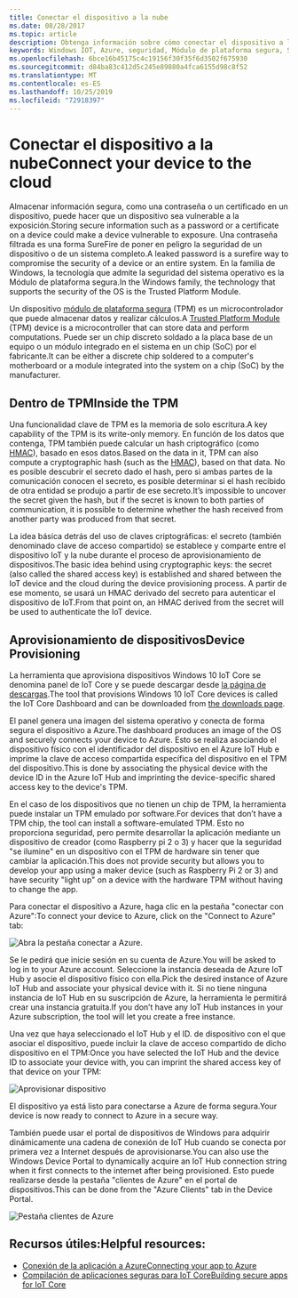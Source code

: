 ```yaml
---
title: Conectar el dispositivo a la nube
ms.date: 08/28/2017
ms.topic: article
description: Obtenga información sobre cómo conectar el dispositivo a la nube.
keywords: Windows IOT, Azure, seguridad, Módulo de plataforma segura, SoC
ms.openlocfilehash: 6bce16b45175c4c19156f30f35f6d3502f675930
ms.sourcegitcommit: d84ba83c412d5c245e89880a4fca6155d98c8f52
ms.translationtype: MT
ms.contentlocale: es-ES
ms.lasthandoff: 10/25/2019
ms.locfileid: "72918397"
---
```

# <a name="connect-your-device-to-the-cloud"></a><span data-ttu-id="b10d5-104">Conectar el dispositivo a la nube</span><span class="sxs-lookup"><span data-stu-id="b10d5-104">Connect your device to the cloud</span></span>

<span data-ttu-id="b10d5-105">Almacenar información segura, como una contraseña o un certificado en un dispositivo, puede hacer que un dispositivo sea vulnerable a la exposición.</span><span class="sxs-lookup"><span data-stu-id="b10d5-105">Storing secure information such as a password or a certificate on a device could make a device vulnerable to exposure.</span></span> <span data-ttu-id="b10d5-106">Una contraseña filtrada es una forma SureFire de poner en peligro la seguridad de un dispositivo o de un sistema completo.</span><span class="sxs-lookup"><span data-stu-id="b10d5-106">A leaked password is a surefire way to compromise the security of a device or an entire system.</span></span> <span data-ttu-id="b10d5-107">En la familia de Windows, la tecnología que admite la seguridad del sistema operativo es la Módulo de plataforma segura.</span><span class="sxs-lookup"><span data-stu-id="b10d5-107">In the Windows family, the technology that supports the security of the OS is the Trusted Platform Module.</span></span>

<span data-ttu-id="b10d5-108">Un dispositivo [módulo de plataforma segura](https://en.wikipedia.org/wiki/Trusted_Platform_Module) (TPM) es un microcontrolador que puede almacenar datos y realizar cálculos.</span><span class="sxs-lookup"><span data-stu-id="b10d5-108">A [Trusted Platform Module](https://en.wikipedia.org/wiki/Trusted_Platform_Module) (TPM) device is a microcontroller that can store data and perform computations.</span></span> <span data-ttu-id="b10d5-109">Puede ser un chip discreto soldado a la placa base de un equipo o un módulo integrado en el sistema en un chip (SoC) por el fabricante.</span><span class="sxs-lookup"><span data-stu-id="b10d5-109">It can be either a discrete chip soldered to a computer's motherboard or a module integrated into the system on a chip (SoC) by the manufacturer.</span></span> 

## <a name="inside-the-tpm"></a><span data-ttu-id="b10d5-110">Dentro de TPM</span><span class="sxs-lookup"><span data-stu-id="b10d5-110">Inside the TPM</span></span> 

<span data-ttu-id="b10d5-111">Una funcionalidad clave de TPM es la memoria de solo escritura.</span><span class="sxs-lookup"><span data-stu-id="b10d5-111">A key capability of the TPM is its write-only memory.</span></span> <span data-ttu-id="b10d5-112">En función de los datos que contenga, TPM también puede calcular un hash criptográfico (como [HMAC](https://en.wikipedia.org/wiki/Hash-based_message_authentication_code)), basado en esos datos.</span><span class="sxs-lookup"><span data-stu-id="b10d5-112">Based on the data in it, TPM can also compute a cryptographic hash (such as the [HMAC](https://en.wikipedia.org/wiki/Hash-based_message_authentication_code)), based on that data.</span></span>
<span data-ttu-id="b10d5-113">No es posible descubrir el secreto dado el hash, pero si ambas partes de la comunicación conocen el secreto, es posible determinar si el hash recibido de otra entidad se produjo a partir de ese secreto.</span><span class="sxs-lookup"><span data-stu-id="b10d5-113">It’s impossible to uncover the secret given the hash, but if the secret is known to both parties of communication, it is possible to determine whether the hash received from another party was produced from that secret.</span></span>

<span data-ttu-id="b10d5-114">La idea básica detrás del uso de claves criptográficas: el secreto (también denominado clave de acceso compartido) se establece y comparte entre el dispositivo IoT y la nube durante el proceso de aprovisionamiento de dispositivos.</span><span class="sxs-lookup"><span data-stu-id="b10d5-114">The basic idea behind using cryptographic keys: the secret (also called the shared access key) is established and shared between the IoT device and the cloud during the device provisioning process.</span></span> <span data-ttu-id="b10d5-115">A partir de ese momento, se usará un HMAC derivado del secreto para autenticar el dispositivo de IoT.</span><span class="sxs-lookup"><span data-stu-id="b10d5-115">From that point on, an HMAC derived from the secret will be used to authenticate the IoT device.</span></span>

## <a name="device-provisioning"></a><span data-ttu-id="b10d5-116">Aprovisionamiento de dispositivos</span><span class="sxs-lookup"><span data-stu-id="b10d5-116">Device Provisioning</span></span> 

<span data-ttu-id="b10d5-117">La herramienta que aprovisiona dispositivos Windows 10 IoT Core se denomina panel de IoT Core y se puede descargar desde [la página de descargas](http://go.microsoft.com/fwlink/?LinkID=708576).</span><span class="sxs-lookup"><span data-stu-id="b10d5-117">The tool that provisions Windows 10 IoT Core devices is called the IoT Core Dashboard and can be downloaded from [the downloads page](http://go.microsoft.com/fwlink/?LinkID=708576).</span></span>

<span data-ttu-id="b10d5-118">El panel genera una imagen del sistema operativo y conecta de forma segura el dispositivo a Azure.</span><span class="sxs-lookup"><span data-stu-id="b10d5-118">The dashboard produces an image of the OS and securely connects your device to Azure.</span></span> <span data-ttu-id="b10d5-119">Esto se realiza asociando el dispositivo físico con el identificador del dispositivo en el Azure IoT Hub e imprime la clave de acceso compartida específica del dispositivo en el TPM del dispositivo.</span><span class="sxs-lookup"><span data-stu-id="b10d5-119">This is done by associating the physical device with the device ID in the Azure IoT Hub and imprinting the device-specific shared access key to the device's TPM.</span></span> 

<span data-ttu-id="b10d5-120">En el caso de los dispositivos que no tienen un chip de TPM, la herramienta puede instalar un TPM emulado por software.</span><span class="sxs-lookup"><span data-stu-id="b10d5-120">For devices that don’t have a TPM chip, the tool can install a software-emulated TPM.</span></span> <span data-ttu-id="b10d5-121">Esto no proporciona seguridad, pero permite desarrollar la aplicación mediante un dispositivo de creador (como Raspberry pi 2 o 3) y hacer que la seguridad "se ilumine" en un dispositivo con el TPM de hardware sin tener que cambiar la aplicación.</span><span class="sxs-lookup"><span data-stu-id="b10d5-121">This does not provide security but allows you to develop your app using a maker device (such as Raspberry Pi 2 or 3) and have security "light up" on a device with the hardware TPM without having to change the app.</span></span> 

<span data-ttu-id="b10d5-122">Para conectar el dispositivo a Azure, haga clic en la pestaña "conectar con Azure":</span><span class="sxs-lookup"><span data-stu-id="b10d5-122">To connect your device to Azure, click on the "Connect to Azure" tab:</span></span>

![Abra la pestaña conectar a Azure.](../media/ConnectDeviceToCloud/Building_Secure_Apps_for_IoT_Core_Screen01.png)

<span data-ttu-id="b10d5-124">Se le pedirá que inicie sesión en su cuenta de Azure.</span><span class="sxs-lookup"><span data-stu-id="b10d5-124">You will be asked to log in to your Azure account.</span></span> <span data-ttu-id="b10d5-125">Seleccione la instancia deseada de Azure IoT Hub y asocie el dispositivo físico con ella.</span><span class="sxs-lookup"><span data-stu-id="b10d5-125">Pick the desired instance of Azure IoT Hub and associate your physical device with it.</span></span> <span data-ttu-id="b10d5-126">Si no tiene ninguna instancia de IoT Hub en su suscripción de Azure, la herramienta le permitirá crear una instancia gratuita.</span><span class="sxs-lookup"><span data-stu-id="b10d5-126">If you don’t have any IoT Hub instances in your Azure subscription, the tool will let you create a free instance.</span></span> 

<span data-ttu-id="b10d5-127">Una vez que haya seleccionado el IoT Hub y el ID. de dispositivo con el que asociar el dispositivo, puede incluir la clave de acceso compartido de dicho dispositivo en el TPM:</span><span class="sxs-lookup"><span data-stu-id="b10d5-127">Once you have selected the IoT Hub and the device ID to associate your device with, you can imprint the shared access key of that device on your TPM:</span></span>

![Aprovisionar dispositivo](../media/ConnectDeviceToCloud/Building_Secure_Apps_for_IoT_Core_Screen02.png)

<span data-ttu-id="b10d5-129">El dispositivo ya está listo para conectarse a Azure de forma segura.</span><span class="sxs-lookup"><span data-stu-id="b10d5-129">Your device is now ready to connect to Azure in a secure way.</span></span> 

<span data-ttu-id="b10d5-130">También puede usar el portal de dispositivos de Windows para adquirir dinámicamente una cadena de conexión de IoT Hub cuando se conecta por primera vez a Internet después de aprovisionarse.</span><span class="sxs-lookup"><span data-stu-id="b10d5-130">You can also use the Windows Device Portal to dynamically acquire an IoT Hub connection string when it first connects to the internet after being provisioned.</span></span> <span data-ttu-id="b10d5-131">Esto puede realizarse desde la pestaña "clientes de Azure" en el portal de dispositivos.</span><span class="sxs-lookup"><span data-stu-id="b10d5-131">This can be done from the "Azure Clients" tab in the Device Portal.</span></span>

![Pestaña clientes de Azure](../media/ConnectDeviceToCloud/azure-clients.png)

## <a name="helpful-resources"></a><span data-ttu-id="b10d5-133">Recursos útiles:</span><span class="sxs-lookup"><span data-stu-id="b10d5-133">Helpful resources:</span></span>
* [<span data-ttu-id="b10d5-134">Conexión de la aplicación a Azure</span><span class="sxs-lookup"><span data-stu-id="b10d5-134">Connecting your app to Azure</span></span>](../connect-to-cloud/ConnectAppToCloud.md)
* [<span data-ttu-id="b10d5-135">Compilación de aplicaciones seguras para IoT Core</span><span class="sxs-lookup"><span data-stu-id="b10d5-135">Building secure apps for IoT Core</span></span>](https://blogs.windows.com/buildingapps/2016/07/20/building-secure-apps-for-windows-iot-core/#oqFLXiWIL1iCF8j9.97)
